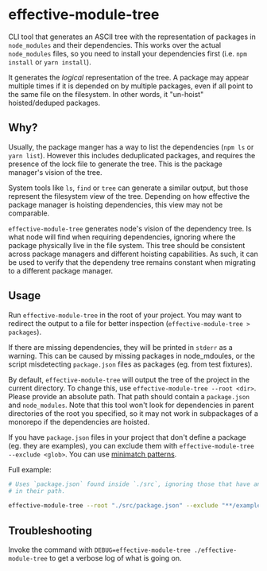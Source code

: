 # effective-module-tree

CLI tool that generates an ASCII tree with the representation of packages in `node_modules` and
their dependencies. This works over the actual `node_modules` files, so you need to install your
dependencies first (i.e. `npm install` or `yarn install`).

It generates the _logical_ representation of the tree. A package may appear multiple times if
it is depended on by multiple packages, even if all point to the same file on the filesystem.
In other words, it "un-hoist" hoisted/deduped packages.

## Why?

Usually, the package manger has a way to list the dependencies (`npm ls` or `yarn list`). However
this includes deduplicated packages, and requires the presence of the lock file to generate the
tree. This is the package manager's vision of the tree.

System tools like `ls`, `find` or `tree` can generate a similar output, but those represent the
filesystem view of the tree. Depending on how effective the package manager is hoisting dependencies,
this view may not be comparable.

`effective-module-tree` generates node's vision of the dependency tree. Is what node will find when
requiring dependencies, ignoring where the package physically live in the file system. This tree
should be consistent across package managers and different hoisting capabilities. As such, it can
be used to verify that the dependeny tree remains constant when migrating to a different package
manager.

## Usage

Run `effective-module-tree` in the root of your project. You may want to redirect the output to
a file for better inspection (`effective-module-tree > packages`).

If there are missing dependencies, they will be printed in `stderr` as a warning. This can be
caused by missing packages in node_mdoules, or the script misdetecting `package.json` files as
packages (eg. from test fixtures).

By default, `effective-module-tree` will output the tree of the project in the current directory.
To change this, use `effective-module-tree --root <dir>`. Please provide an absolute path. That
path should contain a `package.json` and `node_modules`. Note that this tool won't look for
dependencies in parent directories of the root you specified, so it may not work in subpackages
of a monorepo if the dependencies are hoisted.

If you have `package.json` files in your project that don't define a package (eg. they are examples),
you can exclude them with `effective-module-tree --exclude <glob>`. You can use
[minimatch patterns](https://github.com/isaacs/minimatch#usage).

Full example:

```bash
# Uses `package.json` found inside `./src`, ignoring those that have an `examples` directory
# in their path.

effective-module-tree --root "./src/package.json" --exclude "**/examples/**"
```

## Troubleshooting

Invoke the command with `DEBUG=effective-module-tree ./effective-module-tree` to get a verbose
log of what is going on.
